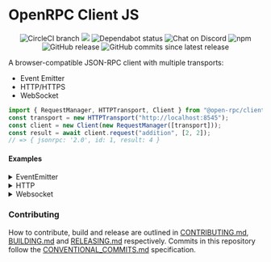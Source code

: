 # OpenRPC Client JS

<center>
  <span>
    <img alt="CircleCI branch" src="https://img.shields.io/circleci/project/github/open-rpc/client-js/master.svg">
    <img src="https://codecov.io/gh/open-rpc/client-js/branch/master/graph/badge.svg" />
    <img alt="Dependabot status" src="https://api.dependabot.com/badges/status?host=github&repo=open-rpc/client-js" />
    <img alt="Chat on Discord" src="https://img.shields.io/badge/chat-on%20discord-7289da.svg" />
    <img alt="npm" src="https://img.shields.io/npm/dt/@open-rpc/client-js.svg" />
    <img alt="GitHub release" src="https://img.shields.io/github/release/open-rpc/client-js.svg" />
    <img alt="GitHub commits since latest release" src="https://img.shields.io/github/commits-since/open-rpc/client-js/latest.svg" />
  </span>
</center>

A browser-compatible JSON-RPC client with multiple transports:

- Event Emitter
- HTTP/HTTPS
- WebSocket


```javascript
import { RequestManager, HTTPTransport, Client } from "@open-rpc/client-js";
const transport = new HTTPTransport("http://localhost:8545");
const client = new Client(new RequestManager([transport]));
const result = await client.request("addition", [2, 2]);
// => { jsonrpc: '2.0', id: 1, result: 4 }
```

#### Examples

<details>
  <summary>EventEmitter</summary>

```javascript
import { EventEmitter } from "events";
import { RequestManager, EventEmitterTransport, Client } from "@open-rpc/client-js";

const chan1 = "chan1";
const chan2 = "chan2";

const emitter = new EventEmitter();
const transport = new EventEmitterTransport(emitter, chan1, chan2);
const requestManager = new RequestManager([transport]);
const client = new Client(requestManager);

// event emitter server code
emitter.on(chan1, (jsonrpcRequest) => {
  const res = {
    jsonrpc: "2.0",
    result: "potato",
    id: jsonrpcRequest.id,
  };
  emitter.emit(chan2, JSON.stringify(res));
});

const main = async () => {
  const result = await client.request("addition", [2, 2]);
  console.log(result);
};

main().then(() => {
  console.log("DONE");
});
```

</details>


<details>
  <summary>HTTP</summary>

```javascript
import { EventEmitter } from "events";
import { RequestManager, Client, HTTPTransport } from "@open-rpc/client-js";

const emitter = new EventEmitter();
const transport = new HTTPTransport("http://localhost:3333");
const requestManager = new RequestManager([transport]);
const client = new Client(requestManager);

const main = async () => {
  const result = await client.request("addition", [2, 2]);
  console.log(result);
};

main().then(() => {
  console.log("DONE");
});
```

</details>


<details>
  <summary>Websocket</summary>

```javascript
import { RequestManager, Client, WebSocketTransport } from "@open-rpc/client-js";

const transport = new WebSocketTransport("ws://localhost:3333");
const requestManager = new RequestManager([transport]);
const client = new Client(requestManager);

const main = async () => {
  const result = await client.request("addition", [2, 2]);
  console.log(result);
};

main().then(() => {
  console.log("DONE");
});

```

</details>


### Contributing

How to contribute, build and release are outlined in [CONTRIBUTING.md](CONTRIBUTING.md), [BUILDING.md](BUILDING.md) and [RELEASING.md](RELEASING.md) respectively. Commits in this repository follow the [CONVENTIONAL_COMMITS.md](CONVENTIONAL_COMMITS.md) specification.
